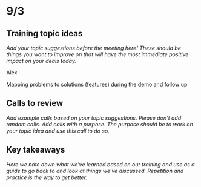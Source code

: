 # 9/3

## Training topic ideas

_Add your topic suggestions before the meeting here! These should be things you want to improve on that will have the most immediate positive impact on your deals today._&#x20;

Alex

Mapping problems to solutions (features) during the demo and follow up

## Calls to review

_Add example calls based on your topic suggestions. Please don't add random calls. Add calls with a purpose. The purpose should be to work on your topic idea and use this call to do so._

## Key takeaways

_Here we note down what we've learned based on our training and use as a guide to go back to and look at things we've discussed. Repetition and practice is the way to get better._
